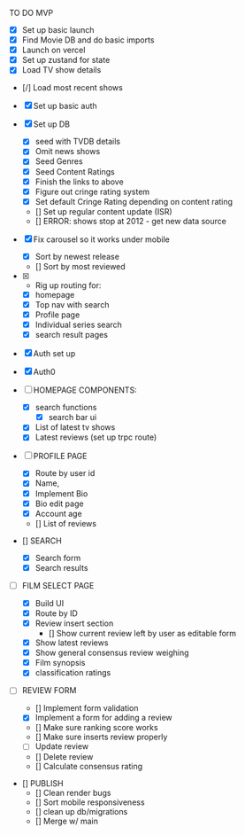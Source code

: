 TO DO MVP

- [x] Set up basic launch
- [x] Find Movie DB and do basic imports
- [x] Launch on vercel
- [x] Set up zustand for state
- [x] Load TV show details
- [/] Load most recent shows
- [x] Set up basic auth

- [x] Set up DB

  - [x] seed with TVDB details
  - [x] Omit news shows
  - [x] Seed Genres
  - [x] Seed Content Ratings
  - [x] Finish the links to above
  - [x] Figure out cringe rating system
  - [x] Set default Cringe Rating depending on content rating
  - [] Set up regular content update (ISR)
  - [] ERROR: shows stop at 2012 - get new data source

- [x] Fix carousel so it works under mobile

  - [x] Sort by newest release
  - [] Sort by most reviewed

- [x] - Rig up routing for:
  - [x] homepage
  - [x] Top nav with search
  - [x] Profile page
  - [x] Individual series search
  - [x] search result pages

- [x] Auth set up
- [x] Auth0

- [ ] HOMEPAGE COMPONENTS:

  - [x] search functions
    - [x] search bar ui
  - [x] List of latest tv shows
  - [x] Latest reviews (set up trpc route)

- [ ] PROFILE PAGE

  - [x] Route by user id
  - [x] Name,
  - [x] Implement Bio
  - [x] Bio edit page
  - [x] Account age
  - [] List of reviews

- [] SEARCH

  - [x] Search form
  - [x] Search results

- [ ] FILM SELECT PAGE

  - [x] Build UI
  - [x] Route by ID
  - [x] Review insert section
    - [] Show current review left by user as editable form
  - [x] Show latest reviews
  - [x] Show general consensus review weighing
  - [x] Film synopsis
  - [x] classification ratings

- [ ] REVIEW FORM

  - [] Implement form validation
  - [x] Implement a form for adding a review
  - [] Make sure ranking score works
  - [] Make sure inserts review properly
  - [ ] Update review
  - [] Delete review
  - [] Calculate consensus rating

- [] PUBLISH
  - [] Clean render bugs
  - [] Sort mobile responsiveness
  - [] clean up db/migrations
  - [] Merge w/ main
